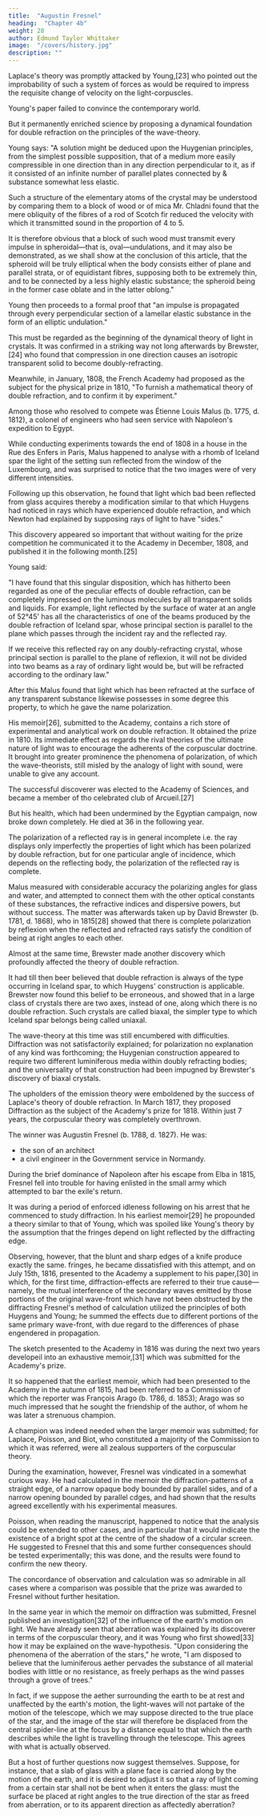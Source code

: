 ```yaml
---
title:  "Augustin Fresnel"
heading:  "Chapter 4b"
weight: 28
author: Edmund Taylor Whittaker
image:  "/covers/history.jpg"
description: ""
---
```




Laplace's theory was promptly attacked by Young,[23] who pointed out the improbability of such a system of forces as would be required to impress the requisite change of velocity on the light-corpuscles.

Young's paper failed to convince the contemporary world.

But it permanently enriched science by proposing a dynamical foundation for double refraction on the principles of the wave-theory.

Young says:
"A solution might be deduced upon the Huygenian principles, from the simplest possible supposition, that of a medium more easily compressible in one direction than in any direction perpendicular to it, as if it consisted of an infinite number of parallel plates connected by & substance somewhat less elastic.

Such a structure of the elementary atoms of the crystal may be understood by comparing them to a block of wood or of mica Mr. Chladni found that the mere obliquity of the fibres of a rod of Scotch fir reduced the velocity with which it transmitted sound in the proportion of 4 to 5.

It is therefore obvious that a block of such wood must transmit every impulse in spheroidal—that is, oval—undulations, and it may also be demonstrated, as we shall show at the conclusion of this article, that the spheroid will be truly elliptical when the body consists either of plane and parallel strata, or of equidistant fibres, supposing both to be extremely thin, and to be connected by a less highly elastic substance; the spheroid being in the former case oblate and in the latter oblong." 


Young then proceeds to a formal proof that "an impulse is propagated through every perpendicular section of a lamellar elastic substance in the form of an elliptic undulation." 

This must be regarded as the beginning of the dynamical theory of light in crystals. It was confirmed in a striking way not long afterwards by Brewster,[24] who found that compression in one direction causes an isotropic transparent solid to become doubly-refracting.

Meanwhile, in January, 1808, the French Academy had proposed as the subject for the physical prize in 1810, "To furnish a mathematical theory of double refraction, and to confirm it by experiment." 

Among those who resolved to compete was Étienne Louis Malus (b. 1775, d. 1812), a colonel of engineers who had seen service with Napoleon's expedition to Egypt. 

While conducting experiments towards the end of 1808 in a house in the Rue des Enfers in Paris, Malus happened to analyse with a rhomb of Iceland spar the light of the setting sun reflected from the window of the Luxembourg, and was surprised to notice that the two images were of very different intensities. 

Following up this observation, he found that light which bad been reflected from glass acquires thereby a modification similar to that which Huygens had noticed in rays which have experienced double refraction, and which Newton had explained by supposing rays of light to have "sides." 

This discovery appeared so important that without waiting for the prize competition he communicated it to the Academy in December, 1808, and published it in the following month.[25]

Young said:

"I have found that this singular disposition, which has hitherto been regarded as one of the peculiar effects of double refraction, can be completely impressed on the luminous molecules by all transparent solids and liquids. For example, light reflected by the surface of water at an angle of 52°45' has all the characteristics of one of the beams produced by the double refraction of Iceland spar, whose principal section is parallel to the plane which passes through the incident ray and the reflected ray. 

If we receive this reflected ray on any doubly-refracting crystal, whose principal section is parallel to the plane of reflexion, it will not be divided into two beams as a ray of ordinary light would be, but will be refracted according to the ordinary law."

After this Malus found that light which has been refracted at the surface of any transparent substance likewise possesses in some degree this property, to which he gave the name polarization. 

His memoir[26], submitted to the Academy, contains a rich store of experimental and analytical work on double refraction. It obtained the prize in 1810. Its immediate effect as regards the rival theories of the ultimate nature of light was to encourage the adherents of the corpuscular doctrine. It brought into greater prominence the phenomena of polarization, of which the wave-theorists, still misled by the analogy of light with sound, were unable to give any account.

The successful discoverer was elected to the Academy of Sciences, and became a member of tho celebrated club of Arcueil.[27] 

But his health, which had been undermined by the Egyptian campaign, now broke down completely. He died at 36 in the following year.

The polarization of a reflected ray is in general incomplete i.e. the ray displays only imperfectly the properties of light which has been polarized by double refraction, but for one particular angle of incidence, which depends on the reflecting body, the polarization of the reflected ray is complete.

Malus measured with considerable accuracy the polarizing angles for glass and water, and attempted to connect them with the other optical constants of these substances, the refractive indices and dispersive powers, but without success. The matter was afterwards taken up by David Brewster (b. 1781, d. 1868), who in 1815[28] showed that there is complete polarization by reflexion when the reflected and refracted rays satisfy the condition of being at right angles to each other.

Almost at the same time, Brewster made another discovery which profoundly affected the theory of double refraction. 

It had till then beer believed that double refraction is always of the type occurring in Iceland spar, to which Huygens' construction is applicable. Brewster now found this belief to be erroneous, and showed that in a large class of crystals there are two axes, instead of one, along which there is no double refraction. Such crystals are called biaxal, the simpler type to which Iceland spar belongs being called uniaxal.

The wave-theory at this time was still encumbered with difficulties. Diffraction was not satisfactorily explained; for polarization no explanation of any kind was forthcoming; the Huygenian construction appeared to require two different luminiferous media within doubly refracting bodies; and the universality of that construction had been impugned by Brewster's discovery of biaxal crystals.

The upholders of the emission theory were emboldened by the success of Laplace's theory of double refraction. In March 1817, they proposed Diffraction as the subject of the Academy's prize for 1818. Within just 7 years, the corpuscular theory was completely overthrown.

<!-- Their expectation was disappointed; and the successful memoir afforded the first of a series of reverses by which, in the short space of -->

The winner was Augustin Fresnel (b. 1788, d. 1827). He was:
- the son of an architect
- a civil engineer in the Government service in Normandy. 

During the brief dominance of Napoleon after his escape from Elba in 1815, Fresnel fell into trouble for having enlisted in the small army which attempted to bar the exile's return.

It was during a period of enforced idleness following on his arrest that he commenced to study diffraction. In his earliest memoir[29] he propounded a theory similar to that of Young, which was spoiled like Young's theory by the assumption that the fringes depend on light reflected by the diffracting edge. 

Observing, however, that the blunt and sharp edges of a knife produce exactly the same. fringes, he became dissatisfied with this attempt, and on July 15th, 1816, presented to the Academy a supplement to his paper,[30] in which, for the first time, diffraction-effects are referred to their true cause—namely, the mutual interference of the secondary waves emitted by those portions of the original wave-front which have not been obstructed by the diffracting Fresnel's method of calculation utilized the principles of both Huygens and Young; he summed the effects due to different portions of the same primary wave-front, with due regard to the differences of phase engendered in propagation.

The sketch presented to the Academy in 1816 was during the next two years developeil into an exhaustive memoir,[31] which was submitted for the Academy's prize.

It so happened that the earliest memoir, which had been presented to the Academy in the autumn of 1815, had been referred to a Commission of which the reporter was François Arago (b. 1786, d. 1853); Arago was so much impressed that he sought the friendship of the author, of whom he was later a strenuous champion.

A champion was indeed needed when the larger memoir was submitted; for Laplace, Poisson, and Biot, who constituted a majority of the Commission to which it was referred, were all zealous supporters of the corpuscular theory. 

During the examination, however, Fresnel was vindicated in a somewhat curious way. He had calculated in the mernoir the diffraction-patterns of a straight edge, of a narrow opaque body bounded by parallel sides, and of a narrow opening bounded by parallel cdges, and had shown that the results agreed excellently with his experimental measures. 

Poisson, when reading the manuscript, happened to notice that the analysis could be extended to other cases, and in particular that it would indicate the existence of a bright spot at the centre of the shadow of a circular screen. He suggested to Fresnel that this and some further consequences should be tested experimentally; this was done, and the results were found to confirm the new theory. 

The concordance of observation and calculation was so admirable in all cases where a comparison was possible that the prize was awarded to Fresnel without further hesitation.

In the same year in which the memoir on diffraction was submitted, Fresnel published an investigation[32] of the influence of the earth's motion on light. We have already seen that aberration was explained by its discoverer in terms of the corpuscular theory, and it was Young who first showed[33] how it may be explained on the wave-hypothesis. "Upon considering the phenomena of the aberration of the stars," he wrote, "I am disposed to believe that the luminiferous aether pervades the substance of all material bodies with little or no resistance, as freely perhaps as the wind passes through a grove of trees." 

In fact, if we suppose the aether surrounding the earth to be at rest and unaffected by the earth's motion, the light-waves will not partake of the motion of the telescope, which we may suppose directed to the true place of the star, and the image of the star will therefore be displaced from the central spider-line at the focus by a distance equal to that which the earth describes while the light is travelling through the telescope. This agrees with what is actually observed.

But a host of further questions now suggest themselves. Suppose, for instance, that a slab of glass with a plane face is carried along by the motion of the earth, and it is desired to adjust it so that a ray of light coming from a certain star shall not be bent when it enters the glass: must the surface be placed at right angles to the true direction of the star as freed from aberration, or to its apparent direction as affectedly aberration? 

